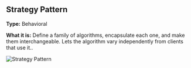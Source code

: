 ## Strategy Pattern

**Type:** Behavioral

**What it is:**
Define a family of algorithms, encapsulate each one, and make them interchangeable. Lets the algorithm vary independently from clients that use it..

![Strategy Pattern](https://github.com/cleidsondias/ignis-inventum-infra/blob/master/src/main/java/br/com/ignisinventum/infra/patters/behavioral/strategy/Strategy%20Pattern.jpg?raw=true)
